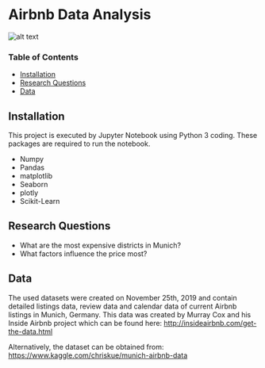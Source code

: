 # Airbnb Data Analysis
![alt text](https://external-content.duckduckgo.com/iu/?u=http%3A%2F%2Fpluspng.com%2Fimg-png%2Fairbnb-logo-png-is-airbnb-safe-what-the-homestay-app-does-to-make-hosts-and-guests-secure-in-their-use-780.png)

### Table of Contents

- [Installation](#installation)
- [Research Questions](#questions)
- [Data](#data)

## Installation<a name="installation"></a>

This project is executed by Jupyter Notebook using Python 3 coding. These packages are required to run the notebook.
- Numpy
- Pandas
- matplotlib 
- Seaborn
- plotly
- Scikit-Learn

## Research Questions<a name="questions"></a>

- What are the most expensive districts in Munich? 
- What factors influence the price most?


## Data<a name="data"></a>

The used datasets were created on November 25th, 2019 and contain detailed listings data, review data and calendar data of current Airbnb listings in Munich, Germany. This data was created by Murray Cox and his Inside Airbnb project which can be found here: http://insideairbnb.com/get-the-data.html

Alternatively, the dataset can be obtained from: https://www.kaggle.com/chriskue/munich-airbnb-data
